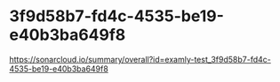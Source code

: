 # 3f9d58b7-fd4c-4535-be19-e40b3ba649f8
https://sonarcloud.io/summary/overall?id=examly-test_3f9d58b7-fd4c-4535-be19-e40b3ba649f8
